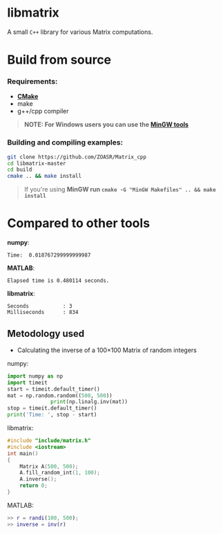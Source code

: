 # libmatrix

A small `C++` library for various Matrix computations.

# Build from source

### Requirements:

- [**CMake**](https://cmake.org/download/ "CMake download page")
- make
- g++/cpp compiler

> **NOTE: For Windows users you can use the [MinGW tools](https://www.mingw-w64.org/downloads/ "MinGW downloads page")**

### Building and compiling examples:

```bash
git clone https://github.com/ZOASR/Matrix_cpp
cd libmatrix-master
cd build
cmake .. && make install
```

> If you're using **MinGW run `cmake -G "MinGW Makefiles" .. && make install`**


# Compared to other tools
**numpy**:
```
Time:  0.018767299999999987
```
**MATLAB**:
```
Elapsed time is 0.480114 seconds.
```
**libmatrix**:
```
Seconds           : 3
Milliseconds      : 834
```

## Metodology used
- Calculating the inverse of a 100×100 Matrix of random integers

numpy:
``` python
import numpy as np
import timeit
start = timeit.default_timer()
mat = np.random.random((500, 500))
			  print(np.linalg.inv(mat))
stop = timeit.default_timer()
print('Time: ', stop - start)
```
libmatrix:
``` c++
#include "include/matrix.h"
#include <iostream>
int main()
{
    Matrix A(500, 500);
    A.fill_random_int(1, 100);
    A.inverse();
    return 0;
}
```
MATLAB:

``` MATLAB
>> r = randi(100, 500);
>> inverse = inv(r)
```
